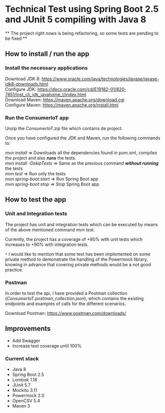 # Technical Test using Spring Boot 2.5 and JUnit 5 compiling with Java 8

** The project right nows is being refactoring, so some tests are pending to be fixed **

## How to install / run the app

### Install the necessary applications

Download JDK 8: https://www.oracle.com/java/technologies/javase/javase-jdk8-downloads.html  
Configure JDK: https://docs.oracle.com/cd/E19182-01/820-7851/inst_cli_jdk_javahome_t/index.html  
Download Maven: https://maven.apache.org/download.cgi  
Configure Maven: https://maven.apache.org/install.html

### Run the ConsumerIoT app

Unzip the *ConsumerIoT.zip* file which contains de project.  

Once you have configured the JDK and Maven, run the following commands to:

*mvn install* => Downloads all the dependencies found in pom.xml, compiles the project and also ***runs*** the tests.  
*mvn install -DskipTests* => Same as the previous command ***without running*** the tests  
*mvn test* => Run only the tests  
*mvn spring-boot:start* => Run Spring Boot app  
*mvn spring-boot:stop* => Stop Spring Boot app  

## How to test the app

### Unit and Integration tests

The project has unit and integration tests which can be executed by means of the above mentioned command *mvn test*.  

Currently, the project has a coverage of +80% with unit tests which increases to +90% with integration tests.

<code>*</code> 
I would like to mention that some test has been implemented on some private method to demonstrate 
the handling of the Powermock library, knowing in advance that covering private methods would be a not good practice.

### Postman

In order to test the api, I have provided a Postman collection (*ConsumerIoT.postman_collection.json*),
which contains the existing endpoints and examples of calls for the different scenarios.

Download Postman: https://www.postman.com/downloads/


## Improvements
- Add Swagger
- Increase test coverage until 100%


### Current stack

- Java 8
- Spring Boot 2.5
- Lombok 1.18  
- JUnit 5.7
- Mockito 3.11
- Powermock 2.0
- OpenCSV 5.4
- Maven 3
